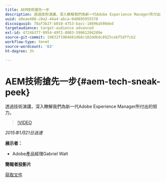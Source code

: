 ```yaml
---
title: AEM技術搶先一步
description: 透過技術演講，深入瞭解我們為新一代Adobe Experience Manager所付出的努力。
uuid: a0eae408-c0a2-44a4-abca-040895955570
discoiquuid: 78af3b2f-b010-4753-bacc-18696a598ded
targetaudience: target-audience advanced
exl-id: 4724b377-0954-49f2-8003-59861284209e
source-git-commit: 19832f1904681d68c102ddbdc8925cebf5dffcb2
workflow-type: tm+mt
source-wordcount: '63'
ht-degree: 3%

---
```


# AEM技術搶先一步{#aem-tech-sneak-peek}

透過技術演講，深入瞭解我們為新一代Adobe Experience Manager所付出的努力。

>[!VIDEO](https://video.tv.adobe.com/v/19384/?quality=9)

*2015年1月21日送達*

**展示者：**

* Adobe產品經理Gabriel Walt

**簡報者投影片**

[获取文件](assets/aem-technical-sneak-peek.pdf)
<!--
[Get back to the Overview](https://helpx.adobe.com/experience-manager/kt/eseminars/gems/aem-index.html)
-->
